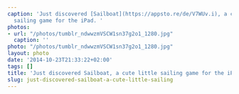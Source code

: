 ```yaml
---
caption: 'Just discovered [Sailboat](https://appsto.re/de/V7WUv.i), a cute little
  sailing game for the iPad. '
photos:
- url: "/photos/tumblr_ndwwzmVSCW1sn37g2o1_1280.jpg"
  caption: ''
photo: "/photos/tumblr_ndwwzmVSCW1sn37g2o1_1280.jpg"
layout: photo
date: '2014-10-23T21:33:22+02:00'
tags: []
title: 'Just discovered Sailboat, a cute little sailing game for the iPad. '
slug: just-discovered-sailboat-a-cute-little-sailing
---
```


